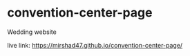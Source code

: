 # convention-center-page
 Wedding website

 live link: https://mirshad47.github.io/convention-center-page/
